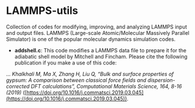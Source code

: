 # LAMMPS-utils
Collection of codes for modifying, improving, and analyzing LAMMPS input and output files. LAMMPS (Large-scale Atomic/Molecular Massively Parallel Simulator) is one of the popular molecular dynamics simulation codes.

* __addshell.c__: This code modifies a LAMMPS data file to prepare it for the adiabatic shell model by Mitchell and Fincham. Please cite the following publication if you make a use of this code:

... *Khalkhali M, Ma X, Zhang H, Liu Q, “Bulk and surface properties of gypsum: A comparison between classical force fields and dispersion-corrected DFT calculations”, Computational Materials Science, 164, 8-16 (2019)* ([https://doi.org/10.1016/j.commatsci.2019.03.045](https://doi.org/10.1016/j.commatsci.2019.03.045)).
